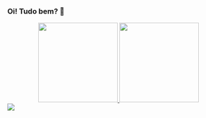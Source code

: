 ### Oi! Tudo bem? 👋

<div align="center">
  <a href="https://github.com/AlanBuss">
  <img height="180em" src="https://github-readme-stats.vercel.app/api?username=AlanBuss&show_icons=true&theme=dracula&include_all_commits=true&count_private=true"/>
  <img height="180em" src="https://github-readme-stats.vercel.app/api/top-langs/?username=AlanBuss&layout=compact&langs_count=7&theme=dracula"/>
</div>

<div **enviar e-mail para mim, adicionar redes sociais.
   <a href="https://instagram.com/alan_buss" target="_blank"><img src="https://img.shields.io/badge/-Instagram-%23E4405F?style=for-the-badge&logo=instagram&logoColor=white" target="_blank"></a>
<!--
**AlanBuss/AlanBuss** is a ✨ _special_ ✨ repository because its `README.md` (this file) appears on your GitHub profile.

- 🔭 Estou trabalhando atualmente em uma empresa de Internet, no suporte Técnico. ...
- 🌱 Atualmente estou aprendendo Python...
- 🤔 Procuro por ajuda em desenvolvimento mobile.
- ⚡ Fun fact: Cursando Direito e Analise e Desenvolvimento de Sistemas.

